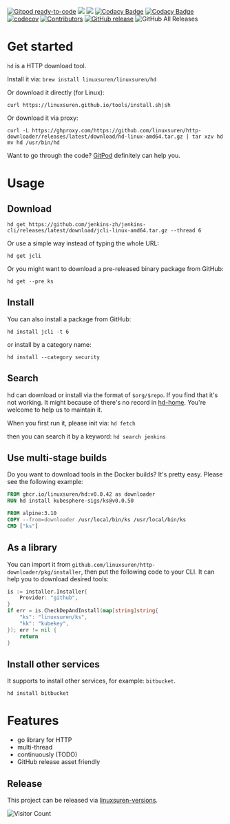 [![Gitpod ready-to-code](https://img.shields.io/badge/Gitpod-ready--to--code-blue?logo=gitpod)](https://gitpod.io/#https://github.com/LinuxSuRen/http-downloader)
[![](https://goreportcard.com/badge/linuxsuren/http-downloader)](https://goreportcard.com/report/linuxsuren/github-go)
[![](http://img.shields.io/badge/godoc-reference-5272B4.svg?style=flat-square)](https://godoc.org/github.com/linuxsuren/http-downloader)
[![Codacy Badge](https://app.codacy.com/project/badge/Grade/7cc20ea84e0543068c320e471bde560e)](https://www.codacy.com/gh/LinuxSuRen/http-downloader/dashboard?utm_source=github.com&amp;utm_medium=referral&amp;utm_content=LinuxSuRen/http-downloader&amp;utm_campaign=Badge_Grade)
[![Codacy Badge](https://app.codacy.com/project/badge/Coverage/7cc20ea84e0543068c320e471bde560e)](https://www.codacy.com/gh/LinuxSuRen/http-downloader/dashboard?utm_source=github.com&utm_medium=referral&utm_content=LinuxSuRen/http-downloader&utm_campaign=Badge_Coverage)
[![codecov](https://codecov.io/gh/LinuxSuRen/http-downloader/branch/master/graph/badge.svg?token=Ntc8z2iEQ2)](https://codecov.io/gh/LinuxSuRen/http-downloader)
[![Contributors](https://img.shields.io/github/contributors/linuxsuren/http-downloader.svg)](https://github.com/linuxsuren/github-go/graphs/contributors)
[![GitHub release](https://img.shields.io/github/release/linuxsuren/http-downloader.svg?label=release)](https://github.com/linuxsuren/github-go/releases/latest)
![GitHub All Releases](https://img.shields.io/github/downloads/linuxsuren/http-downloader/total)

# Get started
`hd` is a HTTP download tool.

Install it via: `brew install linuxsuren/linuxsuren/hd`

Or download it directly (for Linux):
```
curl https://linuxsuren.github.io/tools/install.sh|sh
```

Or download it via proxy:
```
curl -L https://ghproxy.com/https://github.com/linuxsuren/http-downloader/releases/latest/download/hd-linux-amd64.tar.gz | tar xzv hd
mv hd /usr/bin/hd
```

Want to go through the code? [GitPod](https://gitpod.io/#https://github.com/linuxsuren/http-downloader) definitely can help you.

# Usage

## Download
```shell
hd get https://github.com/jenkins-zh/jenkins-cli/releases/latest/download/jcli-linux-amd64.tar.gz --thread 6
```

Or use a simple way instead of typing the whole URL:

```shell
hd get jcli
```

Or you might want to download a pre-released binary package from GitHub:

```shell
hd get --pre ks
```

## Install
You can also install a package from GitHub:

```shell
hd install jcli -t 6
```

or install by a category name:

```shell
hd install --category security
```

## Search
hd can download or install via the format of `$org/$repo`. If you find that it's not working. It might because of there's 
no record in [hd-home](https://github.com/LinuxSuRen/hd-home). You're welcome to help us to maintain it.

When you first run it, please init via: `hd fetch`

then you can search it by a keyword: `hd search jenkins`

## Use multi-stage builds
Do you want to download tools in the Docker builds? It's pretty easy. Please see the following example:

```dockerfile
FROM ghcr.io/linuxsuren/hd:v0.0.42 as downloader
RUN hd install kubesphere-sigs/ks@v0.0.50

FROM alpine:3.10
COPY --from=downloader /usr/local/bin/ks /usr/local/bin/ks
CMD ["ks"]
```

## As a library
You can import it from `github.com/linuxsuren/http-downloader/pkg/installer`, then put the following code to your CLI. 
It can help you to download desired tools:

```go
is := installer.Installer{
    Provider: "github",
}
if err = is.CheckDepAndInstall(map[string]string{
    "ks": "linuxsuren/ks",
    "kk": "kubekey",
}); err != nil {
    return
}
```

## Install other services
It supports to install other services, for example: `bitbucket`.

```shell
hd install bitbucket
```

# Features
* go library for HTTP
* multi-thread
* continuously (TODO)
* GitHub release asset friendly

## Release

This project can be released via [linuxsuren-versions](https://github.com/linuxsuren/linuxsuren-versions).

![Visitor Count](https://profile-counter.glitch.me/{http-downloader}/count.svg)

